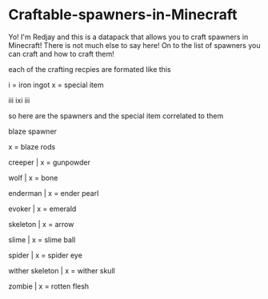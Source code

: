 # Craftable-spawners-in-Minecraft
Yo! I'm Redjay and this is a datapack that allows you to craft spawners in Minecraft! There is not much else to say here! On to the list of spawners you can craft and how to craft them!

each of the crafting recpies are formated like this

i = iron ingot
x = special item

iii
ixi
iii

so here are the spawners and the special item correlated to them

blaze spawner

x = blaze rods

creeper | x = gunpowder

wolf | x = bone

enderman | x = ender pearl

evoker | x = emerald

skeleton | x = arrow

slime | x = slime ball

spider | x = spider eye

wither skeleton | x = wither skull

zombie | x  = rotten flesh
